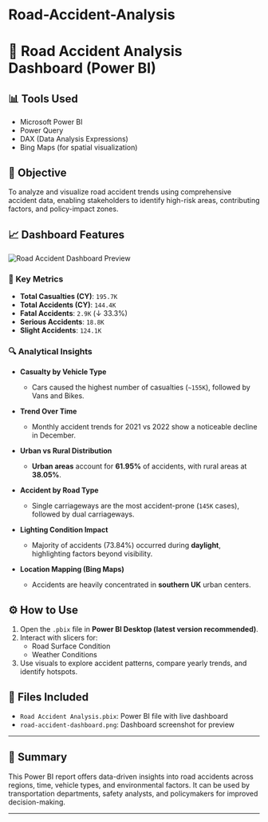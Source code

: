 # Road-Accident-Analysis
# 🚧 Road Accident Analysis Dashboard (Power BI)

## 📊 Tools Used
- Microsoft Power BI
- Power Query
- DAX (Data Analysis Expressions)
- Bing Maps (for spatial visualization)

## 📌 Objective
To analyze and visualize road accident trends using comprehensive accident data, enabling stakeholders to identify high-risk areas, contributing factors, and policy-impact zones.

## 📈 Dashboard Features

![Road Accident Dashboard Preview](road-accident-dashboard.png)

### 🔹 Key Metrics
- **Total Casualties (CY)**: `195.7K`
- **Total Accidents (CY)**: `144.4K`
- **Fatal Accidents**: `2.9K` (↓ 33.3%)
- **Serious Accidents**: `18.8K`
- **Slight Accidents**: `124.1K`

### 🔍 Analytical Insights
- **Casualty by Vehicle Type**  
  - Cars caused the highest number of casualties (`~155K`), followed by Vans and Bikes.

- **Trend Over Time**  
  - Monthly accident trends for 2021 vs 2022 show a noticeable decline in December.

- **Urban vs Rural Distribution**  
  - **Urban areas** account for **61.95%** of accidents, with rural areas at **38.05%**.

- **Accident by Road Type**  
  - Single carriageways are the most accident-prone (`145K` cases), followed by dual carriageways.

- **Lighting Condition Impact**  
  - Majority of accidents (73.84%) occurred during **daylight**, highlighting factors beyond visibility.

- **Location Mapping (Bing Maps)**  
  - Accidents are heavily concentrated in **southern UK** urban centers.

## ⚙️ How to Use
1. Open the `.pbix` file in **Power BI Desktop (latest version recommended)**.
2. Interact with slicers for:
   - Road Surface Condition
   - Weather Conditions
3. Use visuals to explore accident patterns, compare yearly trends, and identify hotspots.

## 📁 Files Included
- `Road Accident Analysis.pbix`: Power BI file with live dashboard
- `road-accident-dashboard.png`: Dashboard screenshot for preview

---

## 🧠 Summary
This Power BI report offers data-driven insights into road accidents across regions, time, vehicle types, and environmental factors. It can be used by transportation departments, safety analysts, and policymakers for improved decision-making.

---

